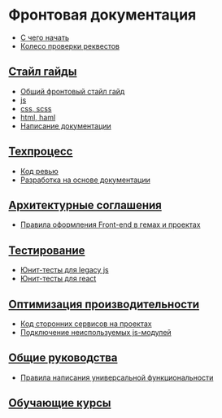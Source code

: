 Фронтовая документация
======================

* [С чего начать](getting-started/README.md)
* [Колесо проверки реквестов](workflow/code-review/code-review-wheel/README.md)


## [Стайл гайды](style-guides/README.md)

* [Общий фронтовый стайл гайд](style-guides/common/README.md)
* [js](style-guides/js/README.md)
* [css, scss](style-guides/css-scss/README.md)
* [html, haml](style-guides/html-haml/README.md)
* [Написание документации](style-guides/docs/README.md)


## [Техпроцесс](workflow/README.md)

* [Код ревью](workflow/code-review/README.md)
* [Разработка на основе документации](workflow/document-driven-development/README.md)


## [Архитектурные соглашения](architecture/README.md)

* [Правила оформления Front-end в гемах и проектах](architecture/gems_n_projects/README.md)


## [Тестирование](tests/README.md)

* [Юнит-тесты для legacy js](tests/legacy-unit-tests/README.md)
* [Юнит-тесты для react](tests/react-unit-tests/README.md)


## [Оптимизация производительности](performance/README.md)

* [Код сторонних сервисов на проектах](performance/external-code/README.md)
* [Подключение неиспользуемых js-модулей](performance/unused_modules/README.md)


## [Общие руководства](common/README.md)

* [Правила написания универсальной функциональности](common/universal-code-rules/README.md)

## [Обучающие курсы](education/README.md)
